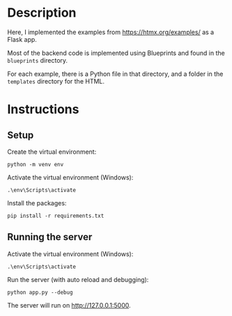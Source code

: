 
# Description

Here, I implemented the examples from https://htmx.org/examples/ as a Flask app.

Most of the backend code is implemented using Blueprints and found in the `blueprints` directory.

For each example, there is a Python file in that directory, and a folder in the `templates` directory for the HTML.

# Instructions

## Setup

Create the virtual environment:

`python -m venv env`


Activate the virtual environment (Windows):

`.\env\Scripts\activate`


Install the packages:

`pip install -r requirements.txt`

## Running the server

Activate the virtual environment (Windows):

`.\env\Scripts\activate`


Run the server (with auto reload and debugging):

`python app.py --debug`


The server will run on http://127.0.0.1:5000.
